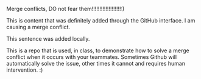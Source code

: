 Merge conflicts, DO not fear them!!!!!!!!!!!!!!!!!!!:)

This is content that was definitely added through the GitHub interface. I am causing a merge conflict.

This sentence was added locally.

This is a repo that is used, in class, to demonstrate how to solve a merge conflict when it occurs with your teammates. Sometimes Github will automatically solve the issue, other times it cannot and requires human intervention.
:)
